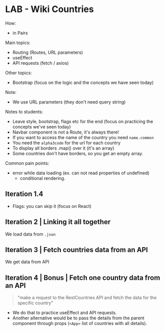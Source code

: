

# LAB - Wiki Countries




How:
- in Pairs





Main topics:
- Routing (Routes, URL parameters)
- useEffect
- API requests (fetch / axios)

Other topics:
- Bootstrap (focus on the logic and the concepts we have seen today)


Note:
- We use URL parameters (they don't need query string)


Notes to students:
- Leave style, bootstrap, flags etc for the end (focus on practicing the concepts we've seen today)
- Navbar component is not a Route, it's always there!
- If you want to access the name of the country you need `name.common`
- You need the `alpha3code` for the url for each country
- To display all borders .map() over it (it's an array)
- Some countries don't have borders, so you get an empty array.



Common pain points:

- error while data loading (ex. can not read properties of undefined)
  - conditional rendering.




## Iteration 1.4

- Flags: you can skip it (focus on React)



## Iteration 2 | Linking it all together

We load data from `.json`


## Iteration 3 | Fetch countries data from an API

We get data from API



## Iteration 4 | Bonus | Fetch one country data from an API

> "make a request to the RestCountries API and fetch the data for the specific country"

- We do that to practice useEffect and API requests.
- Another alternative would be to pass the details from the parent component through props (`<App>` list of countries with all details).





